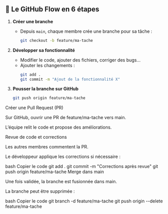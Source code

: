## 🚀 Le GitHub Flow en 6 étapes

1. **Créer une branche**
   - Depuis `main`, chaque membre crée une branche pour sa tâche :
     ```bash
     git checkout -b feature/ma-tache
     ```

2. **Développer sa fonctionnalité**
   - Modifier le code, ajouter des fichiers, corriger des bugs…
   - Ajouter les changements :
     ```bash
     git add .
     git commit -m "Ajout de la fonctionnalité X"
     ```

3. **Pousser la branche sur GitHub**
   ```bash
   git push origin feature/ma-tache
Créer une Pull Request (PR)

Sur GitHub, ouvrir une PR de feature/ma-tache vers main.

L’équipe relit le code et propose des améliorations.

Revue de code et corrections

Les autres membres commentent la PR.

Le développeur applique les corrections si nécessaire :

bash
Copier le code
git add .
git commit -m "Corrections après revue"
git push origin feature/ma-tache
Merge dans main

Une fois validée, la branche est fusionnée dans main.

La branche peut être supprimée :

bash
Copier le code
git branch -d feature/ma-tache
git push origin --delete feature/ma-tache